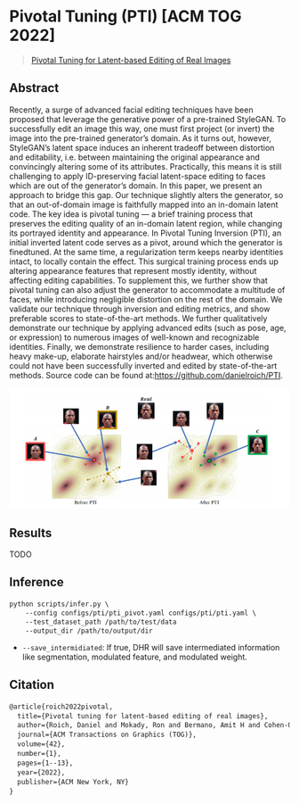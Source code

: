 # Pivotal Tuning (PTI) [ACM TOG 2022]

> [Pivotal Tuning for Latent-based Editing of Real Images](https://arxiv.org/abs/2106.05744)

## Abstract

Recently, a surge of advanced facial editing techniques have been proposed that leverage the generative power of a pre-trained StyleGAN. To successfully edit an image this way, one must first project (or invert) the image into the pre-trained generator’s domain. As it turns out, however, StyleGAN’s latent space induces an inherent tradeoff between distortion and editability, i.e. between maintaining the original appearance and convincingly altering some of its attributes. Practically, this means it is still challenging to apply ID-preserving facial latent-space editing to faces which are out of the generator’s domain. In this paper, we present an approach to bridge this gap. Our technique slightly alters the generator, so that an out-of-domain image is faithfully mapped into an in-domain latent code. The key idea is pivotal tuning — a brief training process that preserves the editing quality of an in-domain latent region, while changing its portrayed identity and appearance. In Pivotal Tuning Inversion (PTI), an initial inverted latent code serves as a pivot, around which the generator is finedtuned. At the same time, a regularization term keeps nearby identities intact, to locally contain the effect. This surgical training process ends up altering appearance features that represent mostly identity, without affecting editing capabilities. To supplement this, we further show that pivotal tuning can also adjust the generator to accommodate a multitude of faces, while introducing negligible distortion on the rest of the domain. We validate our technique through inversion and editing metrics, and show preferable scores to state-of-the-art methods. We further qualitatively demonstrate our technique by applying advanced edits (such as pose, age, or expression) to numerous images of well-known and recognizable identities. Finally, we demonstrate resilience to harder cases, including heavy make-up, elaborate hairstyles and/or headwear, which otherwise could not have been successfully inverted and edited by state-of-the-art methods. Source code can be found at:https://github.com/danielroich/PTI.

![PTI](../../docs/PTI.png)

## Results

TODO

## Inference

```
python scripts/infer.py \
	--config configs/pti/pti_pivot.yaml configs/pti/pti.yaml \
	--test_dataset_path /path/to/test/data
    --output_dir /path/to/output/dir
```

- `--save_intermidiated`: If true, DHR will save intermediated information like segmentation, modulated feature, and modulated weight. 

## Citation

```latex
@article{roich2022pivotal,
  title={Pivotal tuning for latent-based editing of real images},
  author={Roich, Daniel and Mokady, Ron and Bermano, Amit H and Cohen-Or, Daniel},
  journal={ACM Transactions on Graphics (TOG)},
  volume={42},
  number={1},
  pages={1--13},
  year={2022},
  publisher={ACM New York, NY}
}
```

